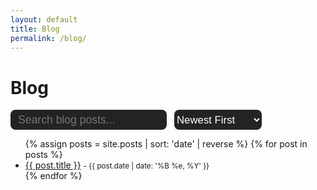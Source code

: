```yaml
---
layout: default
title: Blog
permalink: /blog/
---
```


<div class="fluid-container">
  <div class="col-md-11">
    <h1>Blog</h1>
    <div style="display:flex;align-items:center;gap:12px;max-width:100%;">
      <input id="blog-search" type="text" class="form-control mb-3" placeholder="Search blog posts..." style="max-width:320px; font-size:1.1rem; font-weight:300; height:32px; background:#232325; color:#fff; border:none; border-radius:8px; padding:4px 12px; margin-bottom:0;">
      <select id="blog-sort" class="form-select mb-3" style="width:140px; height:32px; background:#232325; color:#fff; border:none; border-radius:8px; font-size:1.05rem; font-weight:300;">
        <option value="newest">Newest First</option>
        <option value="oldest">Oldest First</option>
        <option value="az">A → Z</option>
        <option value="za">Z → A</option>
      </select>
    </div>
    <ul id="blog-list">
      {% assign posts = site.posts | sort: 'date' | reverse %}
      {% for post in posts %}
      <li class="blog-list-item" data-title="{{ post.title | escape }}" data-content="{{ post.content | strip_html | escape }}">
        <a href="{{ post.url | relative_url }}">{{ post.title }}</a>
        <small>- {{ post.date | date: '%B %e, %Y' }}</small>
      </li>
      {% endfor %}
    </ul>
    <div id="no-results" style="display:none;color:#b8aaff;font-size:1.1rem;">No posts found.</div>
  </div>
</div>
<script>
  // Blog search and filter functionality + sort
  document.addEventListener('DOMContentLoaded', function() {
    const searchInput = document.getElementById('blog-search');
    const sortSelect = document.getElementById('blog-sort');
    const blogList = document.getElementById('blog-list');
    const items = Array.from(blogList.querySelectorAll('.blog-list-item'));
    const noResults = document.getElementById('no-results');

    function filterAndSort() {
      const query = searchInput.value.trim().toLowerCase();
      let visibleItems = items.filter(function(item) {
        const title = item.getAttribute('data-title').toLowerCase();
        const content = item.getAttribute('data-content').toLowerCase();
        const match = title.includes(query) || content.includes(query);
        item.style.display = match ? '' : 'none';
        return match;
      });
      // Sort
      const sortVal = sortSelect.value;
      visibleItems.sort(function(a, b) {
        if (sortVal === 'newest' || sortVal === 'oldest') {
          // Use data-date attribute for sorting if available
          const dateA = new Date(a.querySelector('small').textContent.replace(/.*- /, ''));
          const dateB = new Date(b.querySelector('small').textContent.replace(/.*- /, ''));
          return sortVal === 'newest' ? dateB - dateA : dateA - dateB;
        } else if (sortVal === 'az') {
          return a.getAttribute('data-title').localeCompare(b.getAttribute('data-title'));
        } else if (sortVal === 'za') {
          return b.getAttribute('data-title').localeCompare(a.getAttribute('data-title'));
        }
        return 0;
      });
      // Re-append sorted items
      visibleItems.forEach(item => blogList.appendChild(item));
      noResults.style.display = visibleItems.length === 0 ? '' : 'none';
    }
    searchInput.addEventListener('input', filterAndSort);
    sortSelect.addEventListener('change', filterAndSort);
    filterAndSort();
  });
</script>
